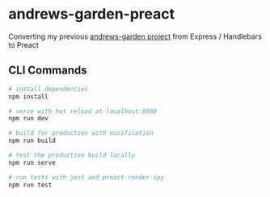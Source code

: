 # andrews-garden-preact

Converting my previous [andrews-garden project](https://github.com/jkerr321/andrews-garden) from Express / Handlebars to Preact

## CLI Commands

``` bash
# install dependencies
npm install

# serve with hot reload at localhost:8080
npm run dev

# build for production with minification
npm run build

# test the production build locally
npm run serve

# run tests with jest and preact-render-spy 
npm run test
```

